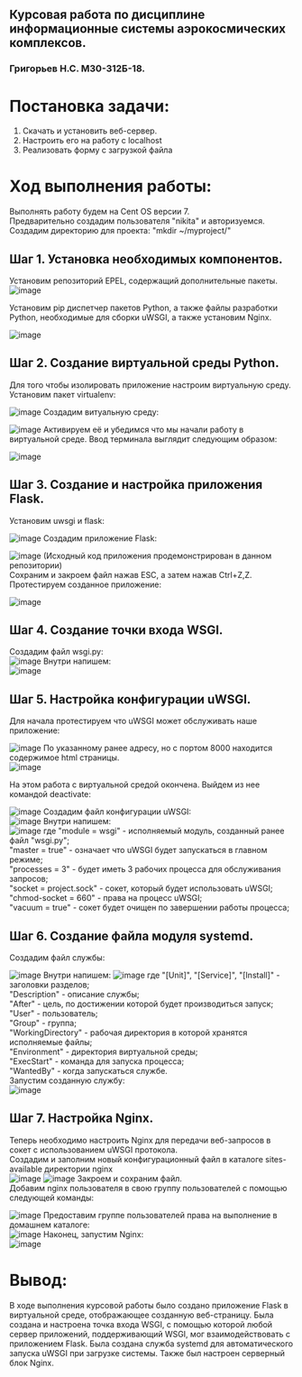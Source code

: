 ## Курсовая работа по дисциплине информационные системы аэрокосмических комплексов.  
### Григорьев Н.С. M30-312Б-18.  

# Постановка задачи:  
1. Скачать и установить веб-сервер.  
2. Настроить его на работу с localhost  
3. Реализовать форму с загрузкой файла  

# Ход выполнения работы:  
Выполнять работу будем на Cent OS версии 7.  
Предварительно создадим пользователя "nikita" и авторизуемся.  
Создадим директорию для проекта: "mkdir ~/myproject/"  

## Шаг 1. Установка необходимых компонентов.  
Установим репозиторий EPEL, содержащий дополнительные пакеты.  
![image](https://user-images.githubusercontent.com/55539754/121819239-a62b1700-cc94-11eb-9db2-3e43008d5aee.png)

Установим pip диспетчер пакетов Python, а также файлы разработки Python, необходимые для сборки uWSGI, а также установим Nginx.  

![image](https://user-images.githubusercontent.com/55539754/121819245-b4793300-cc94-11eb-8de7-2978fb15a135.png)

## Шаг 2. Создание виртуальной среды Python.  
Для того чтобы изолировать приложение настроим виртуальную среду.  
Установим пакет virtualenv:  

![image](https://user-images.githubusercontent.com/55539754/121819257-c0fd8b80-cc94-11eb-96bf-c09049a53ebe.png)
Создадим витуальную среду:  

![image](https://user-images.githubusercontent.com/55539754/121819272-d2df2e80-cc94-11eb-9256-fbe8fec764a2.png)
Активируем её и убедимся что мы начали работу в виртуальной среде. Ввод терминала выглядит следующим образом:  

![image](https://user-images.githubusercontent.com/55539754/121819284-e12d4a80-cc94-11eb-8722-da31115a518f.png)

## Шаг 3. Создание и настройка приложения Flask.  
Установим uwsgi и flask:  

![image](https://user-images.githubusercontent.com/55539754/121819304-face9200-cc94-11eb-937f-71daa803af4a.png)
Создадим приложение Flask:  

![image](https://user-images.githubusercontent.com/55539754/121819368-56008480-cc95-11eb-9ceb-3d90f835d6ef.png)
(Исходный код приложения продемонстрирован в данном репозитории)  
Сохраним и закроем файл нажав ESC, а затем нажав Ctrl+Z,Z.  
Протестируем созданное приложение:

![image](https://user-images.githubusercontent.com/55539754/121819491-0ec6c380-cc96-11eb-9a4c-479743600156.png)


## Шаг 4. Создание точки входа WSGI.  
Создадим файл wsgi.py:  
![image](https://user-images.githubusercontent.com/55539754/121819712-3e2a0000-cc97-11eb-9db7-4ae2451e08ef.png)
Внутри напишем:  
![image](https://user-images.githubusercontent.com/55539754/121819684-1d61aa80-cc97-11eb-9df2-e9b5dda7190f.png)
## Шаг 5. Настройка конфигурации uWSGI.  
Для начала протестируем что uWSGI может обслуживать наше приложение:  

![image](https://user-images.githubusercontent.com/55539754/121819580-81d03a00-cc96-11eb-94a1-6311608c8881.png)
По указанному ранее адресу, но с портом 8000 находится содержимое html страницы.  
![image](https://user-images.githubusercontent.com/55539754/121819659-fe631880-cc96-11eb-9caf-ed0f4a7e9c41.png)

На этом работа с виртуальной средой окончена. Выйдем из нее командой deactivate:  

![image](https://user-images.githubusercontent.com/55539754/121819672-1044bb80-cc97-11eb-9caf-f0f26d402958.png)
Создадим файл конфигурации uWSGI:  
![image](https://user-images.githubusercontent.com/55539754/121819741-6f0a3500-cc97-11eb-9112-358061d3f312.png)
Внутри напишем:  
![image](https://user-images.githubusercontent.com/55539754/121819728-5732b100-cc97-11eb-9ddc-440f3bc7e97f.png)
где "module = wsgi" - исполняемый модуль, созданный ранее файл "wsgi.py";  
"master = true" - означает что uWSGI будет запускаться в главном режиме;  
"processes = 3" - будет иметь 3 рабочих процесса для обслуживания запросов;  
"socket = project.sock" - сокет, который будет использовать uWSGI;  
"chmod-socket = 660" - права на процесс uWSGI;  
"vacuum = true" - сокет будет очищен по завершении работы процесса;  

## Шаг 6. Создание файла модуля systemd.  
Создадим файл службы:  

![image](https://user-images.githubusercontent.com/55539754/121819750-7e897e00-cc97-11eb-8cef-0e950058ecb0.png)
Внутри напишем:
![image](https://user-images.githubusercontent.com/55539754/121819832-f788d580-cc97-11eb-9e37-fdb19aa96402.png)
где "[Unit]", "[Service]", "[Install]" - заголовки разделов;  
"Description" - описание службы;  
"After" - цель, по достижении которой будет производиться запуск;  
"User" - пользователь;  
"Group" - группа;  
"WorkingDirectory" - рабочая директория в которой хранятся исполняемые файлы;  
"Environment" - директория виртуальной среды;  
"ExecStart" - команда для запуска процесса;  
"WantedBy" - когда запускаться службе.  
Запустим созданную службу:  
![image](https://user-images.githubusercontent.com/55539754/121819838-0079a700-cc98-11eb-82a6-43e6b499f3c5.png)
## Шаг 7. Настройка Nginx.  
Теперь необходимо настроить Nginx для передачи веб-запросов в  сокет с использованием uWSGI протокола.  
Создадим и заполним новый конфигурационный файл в каталоге sites-available директории nginx  
![image](https://user-images.githubusercontent.com/55539754/121819946-9d3c4480-cc98-11eb-9903-04c40da3aa61.png)
![image](https://user-images.githubusercontent.com/55539754/121819899-5bab9980-cc98-11eb-9cc1-01f049c9fb58.png)
Закроем и сохраним файл.  
Добавим nginx пользователя в свою группу пользователей с помощью следующей команды:  

![image](https://user-images.githubusercontent.com/55539754/121819968-c1982100-cc98-11eb-96e3-9f16664ce1ec.png)
Предоставим группе пользователей права на выполнение в домашнем каталоге:  
![image](https://user-images.githubusercontent.com/55539754/121819980-d1176a00-cc98-11eb-8f05-9f69865a6817.png)
Наконец, запустим Nginx:  
![image](https://user-images.githubusercontent.com/55539754/121819956-aaf1ca00-cc98-11eb-8f29-76c81ee190f7.png)
# Вывод:  
В ходе выполнения курсовой работы было создано приложение Flask в виртуальной средe, отображающее созданную веб-страницу. 
Была создана и настроена точка входа WSGI, с помощью которой любой сервер приложений, поддерживающий WSGI, мог взаимодействовать с приложением Flask. 
Была создана служба systemd для автоматического запуска uWSGI при загрузке системы. 
Также был настроен серверный блок Nginx. 

